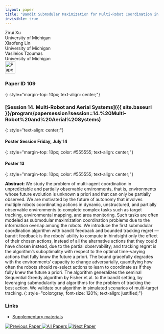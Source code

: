 ```yaml
---
layout: paper
title: "Bandit Submodular Maximization for Multi-Robot Coordination in Unpredictable and Partially Observable Environments"
invisible: true
---
```

<div class="paper-authors">
<div class="paper-author-box">
    <div class="paper-author-name">Zirui Xu</div>
    <div class="paper-author-uni">University of Michigan</div>
</div>
<div class="paper-author-box">
    <div class="paper-author-name">Xiaofeng Lin</div>
    <div class="paper-author-uni">University of Michigan</div>
</div>
<div class="paper-author-box">
    <div class="paper-author-name">Vasileios Tzoumas</div>
    <div class="paper-author-uni">University of Michigan</div>
</div>

</div><div class="paper-pdf">
<div> <a href="http://www.roboticsproceedings.org/rss19/p109.pdf"><img src="{{ site.baseurl }}/images/paper_link.png" alt="Paper Website" width = "33"  height = "40"/></a> </div>
</div>

### Paper ID 109
{: style="margin-top: 10px; text-align: center;"}

### [Session 14. Multi-Robot and Aerial Systems]({{ site.baseurl }}/program/papersession?session=14.%20Multi-Robot%20and%20Aerial%20Systems)
{: style="text-align: center;"}

#### Poster Session Friday, July 14
{: style="margin-top: 10px; color: #555555; text-align: center;"}

#### Poster 13
{: style="margin-top: 10px; color: #555555; text-align: center;"}

<b style="color: black;">Abstract: </b>We study the problem of multi-agent coordination in unpredictable and partially observable environments, that is, environments whose future evolution is unknown a priori and that can only be partially observed. We are motivated by the future of autonomy that involves multiple robots coordinating actions in dynamic, unstructured, and partially observable environments to complete complex tasks such as target tracking, environmental mapping, and area monitoring. Such tasks are often modeled as submodular maximization coordination problems due to the information overlap among the robots. We introduce the first submodular coordination algorithm with bandit feedback and bounded tracking regret —bandit feedback is the robots’ ability to compute in hindsight only the effect of their chosen actions, instead of all the alternative actions that they could have chosen instead, due to the partial observability; and tracking regret is the algorithm’s suboptimality with respect to the optimal time-varying actions that fully know the future a priori. The bound gracefully degrades with the environments’ capacity to change adversarially, quantifying how often the robots should re-select actions to learn to coordinate as if they fully knew the future a priori. The algorithm generalizes the seminal Sequential Greedy algorithm by Fisher et al. to the bandit setting, by leveraging submodularity and algorithms for the problem of tracking the best action. We validate our algorithm in simulated scenarios of multi-target tracking.
{: style="color:gray; font-size: 120%; text-align: justified;"}


### Links
- [Supplementary materials](http://www.roboticsproceedings.org/rss19/p109_sup.zip)

<div class="paper-menu">
<a href="{{ site.baseurl }}/program/papers/108/"> <img src="{{ site.baseurl }}/images/previous_paper_icon.png" alt="Previous Paper" title="Previous Paper"/> </a>
<a href="{{ site.baseurl }}/program/papers"><img src="{{ site.baseurl }}/images/overview_icon.png" alt="All Papers" title="All Papers"/> </a>
<a href="{{ site.baseurl }}/program/papers/110/"> <img src="{{ site.baseurl }}/images/next_paper_icon.png" alt="Next Paper" title="Next Paper"/> </a>

</div>
